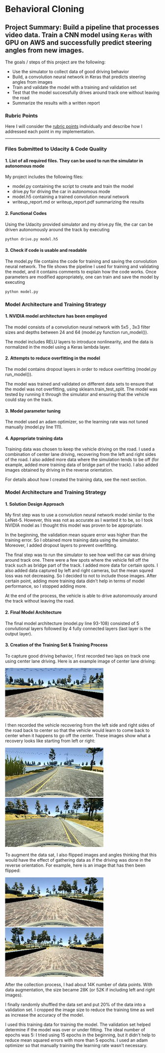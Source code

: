 # Behavioral Cloning
Project Summary: 
Build a pipeline that processes video data. Train a CNN model using `Keras` with GPU on AWS and successfully predict steering angles from new images.
---

The goals / steps of this project are the following:
* Use the simulator to collect data of good driving behavior
* Build, a convolution neural network in Keras that predicts steering angles from images
* Train and validate the model with a training and validation set
* Test that the model successfully drives around track one without leaving the road
* Summarize the results with a written report


[//]: # (Image References)

[image2]: ./examples/center_2017_08_18_00_34_03_908.jpg "Center Image"
[image3]: ./examples/center_2017_08_18_00_33_53_077.jpg "Recovery Image"
[image4]: ./examples/center_2017_08_18_00_49_44_377.jpg "Recovery Image"
[image5]: ./examples/placeholder_small.png "Recovery Image"
[image6]: ./examples/center_2017_08_18_00_34_08_343.jpg "Normal Image"
[image7]: ./examples/center_2017_08_18_00_34_08_343_flipped.jpg "Flipped Image"

### Rubric Points
Here I will consider the [rubric points](https://review.udacity.com/#!/rubrics/432/view) individually and describe how I addressed each point in my implementation.  

---

### Files Submitted to Udacity & Code Quality 

#### 1. List of all required files. They can be used to run the simulator in autonomous mode

My project includes the following files:
* model.py containing the script to create and train the model
* drive.py for driving the car in autonomous mode
* model.h5 containing a trained convolution neural network 
* writeup_report.md or writeup_report.pdf summarizing the results

#### 2. Functional Codes
Using the Udacity provided simulator and my drive.py file, the car can be driven autonomously around the track by executing 
```sh
python drive.py model.h5
```

#### 3. Check if code is usable and readable

The model.py file contains the code for training and saving the convolution neural network. The file shows the pipeline I used for training and validating the model, and it contains comments to explain how the code works.
Once parameters are modified appropriately, one can train and save the model by executing
```sh
python model.py
```

### Model Architecture and Training Strategy

#### 1. NVIDIA model architecture has been employed 

The model consists of a convolution neural network with 5x5 , 3x3 filter sizes and depths between 24 and 64 (model.py function run_model()). 

The model includes RELU layers to introduce nonlinearity, and the data is normalized in the model using a Keras lambda layer.  

#### 2. Attempts to reduce overfitting in the model

The model contains dropout layers in order to reduce overfitting (model.py run_model()). 

The model was trained and validated on different data sets to ensure that the model was not overfitting, using sklearn.train_test_split. The model was tested by running it through the simulator and ensuring that the vehicle could stay on the track.

#### 3. Model parameter tuning

The model used an adam optimizer, so the learning rate was not tuned manually (model.py line 111).

#### 4. Appropriate training data

Training data was chosen to keep the vehicle driving on the road. I used a combination of center lane driving, recovering from the left and right sides of the road. I also added more data where the simulation tends to be off (for example, added more training data of bridge part of the track). I also added images obtained by driving in the reverse orientation.

For details about how I created the training data, see the next section. 

### Model Architecture and Training Strategy

#### 1. Solution Design Approach

My first step was to use a convolution neural network model similar to the LeNet-5. However, this was not as accurate as I wanted it to be, so I took NVIDIA model as I thought this model was proven to be appropriate.

In the beginning, the validation mean square error was higher than the training error. So I obtained more training data using the simulator. Moreover, I added dropout layers to prevent overfitting. 

The final step was to run the simulator to see how well the car was driving around track one. There were a few spots where the vehicle fell off the track such as bridge part of the track. I added more data for certain spots. I also added data captured by left and right cameras, but the mean squred loss was not decreasing. So I decided to not to include those images. After certain point, adding more training data didn't help in terms of model performance, so I stopped adding more.

At the end of the process, the vehicle is able to drive autonomously around the track without leaving the road.

#### 2. Final Model Architecture

The final model architecture (model.py line 93-108) consisted of 5 convlutional layers followed by 4 fully connected layers (last layer is the output layer). 


#### 3. Creation of the Training Set & Training Process

To capture good driving behavior, I first recorded two laps on track one using center lane driving. Here is an example image of center lane driving:

![center image on the bridge][image2]

I then recorded the vehicle recovering from the left side and right sides of the road back to center so that the vehicle would learn to come back to center when it happens to go off the center. These images show what a recovery looks like starting from left or right:

![recovery from left side of the lane][image3]
![recovery from right side of the lane][image4]


To augment the data sat, I also flipped images and angles thinking that this would have the effect of gathering data as if the driving was done in the reverse orientation. For example, here is an image that has then been flipped:

![image][image6]
![flipped image][image7]


After the collection process, I had about 14K number of data points. With data augmentation, the size became 28K (or 52K if including left and right images).

I finally randomly shuffled the data set and put 20% of the data into a validation set. I cropped the image size to reduce the training time as well as increase the accuracy of the model.

I used this training data for training the model. The validation set helped determine if the model was over or under fitting. The ideal number of epochs was 5: I tried using 15 epochs in the beginning, but it didn't help to reduce mean squared errors with more than 5 epochs. I used an adam optimizer so that manually training the learning rate wasn't necessary.
